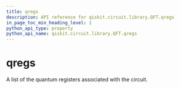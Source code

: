 ```yaml
---
title: qregs
description: API reference for qiskit.circuit.library.QFT.qregs
in_page_toc_min_heading_level: 1
python_api_type: property
python_api_name: qiskit.circuit.library.QFT.qregs
---
```


# qregs

A list of the quantum registers associated with the circuit.

